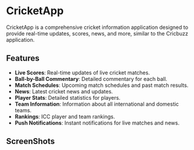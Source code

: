 # CricketApp

CricketApp is a comprehensive cricket information application designed to provide real-time updates, scores, news, and more, similar to the Cricbuzz application.

## Features

- **Live Scores**: Real-time updates of live cricket matches.
- **Ball-by-Ball Commentary**: Detailed commentary for each ball.
- **Match Schedules**: Upcoming match schedules and past match results.
- **News**: Latest cricket news and updates.
- **Player Stats**: Detailed statistics for players.
- **Team Information**: Information about all international and domestic teams.
- **Rankings**: ICC player and team rankings.
- **Push Notifications**: Instant notifications for live matches and news.

## ScreenShots



